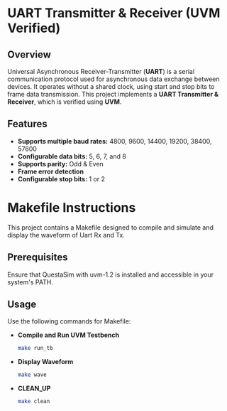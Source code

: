 # UART Transmitter & Receiver (UVM Verified)

## Overview  
Universal Asynchronous Receiver-Transmitter (**UART**) is a serial communication protocol used for asynchronous data exchange between devices. It operates without a shared clock, using start and stop bits to frame data transmission. This project implements a **UART Transmitter & Receiver**, which is verified using **UVM**.
## Features  
- **Supports multiple baud rates:** 4800, 9600, 14400, 19200, 38400, 57600  
- **Configurable data bits:** 5, 6, 7, and 8  
- **Supports parity:** Odd & Even  
- **Frame error detection**  
- **Configurable stop bits:** 1 or 2

# Makefile Instructions

This project contains a Makefile designed to compile and simulate and display the waveform of Uart Rx and Tx.

## Prerequisites

Ensure that QuestaSim with uvm-1.2 is installed and accessible in your system's PATH.

## Usage

Use the following commands for Makefile:

- **Compile and Run UVM Testbench**
  ```bash
  make run_tb

- **Display Waveform**
  ```bash
  make wave

- **CLEAN_UP**
  ```bash
  make clean

